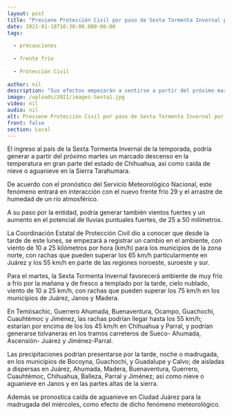 ```yaml
---
layout: post
title: "Previene Protección Civil por paso de Sexta Tormenta Invernal por la entidad"
date: 2021-01-18T16:30:00.000-06:00
tags:
  
  - precauciones
  
  - frente frío
  
  - Protección Civil
  
author: nil
description: "Sus efectos empezarán a sentirse a partir del próximo martes, con bajas temperaturas, vientos fuertes y posibilidad de nieve o aguanieve en las zonas altas de la Sierra Tarahumara"
image: /uploads/2021/images-Sexta1.jpg
video: nil
audio: nil
alt: Previene Protección Civil por paso de Sexta Tormenta Invernal por la entidad
front: false
section: Local
---
```


El ingreso al país de la Sexta Tormenta Invernal de la temporada, podría generar a partir del próximo martes un marcado descenso en la temperatura en gran parte del estado de Chihuahua, así como caída de nieve o aguanieve en la Sierra Tarahumara.

De acuerdo con el pronóstico del Servicio Meteorológico Nacional, este fenómeno entrará en interacción con el nuevo frente frío 29 y el arrastre de humedad de un río atmosférico.

A su paso por la entidad, podría generar también vientos fuertes y un aumento en el potencial de lluvias puntuales fuertes, de 25 a 50 milímetros.

La Coordinación Estatal de Protección Civil dio a conocer que desde la tarde de este lunes, se empezará a registrar un cambio en el ambiente, con viento de 10 a 25 kilómetros por hora (km/h) para los municipios de la zona norte, con rachas que pueden superar los 65 km/h particularmente en Juárez y los 55 km/h en parte de las regiones noroeste, suroeste y sur.

Para el martes, la Sexta Tormenta Invernal favorecerá ambiente de muy frío a frío por la mañana y de fresco a templado por la tarde, cielo nublado, viento de 10 a 25 km/h, con rachas que pueden superar los 75 km/h en los municipios de Juárez, Janos y Madera.

En Temósachic, Guerrero Ahumada, Buenaventura, Ocampo, Guachochi, Cuauhtémoc y Jiménez, las rachas podrían llegar hasta los 55 km/h; estarían por encima de los los 45 km/h en Chihuahua y Parral, y podrían generarse tolvaneras en los tramos carreteros de Sueco- Ahumada, Ascensión- Juárez y Jiménez-Parral.

Las precipitaciones podrían presentarse por la tarde, noche o madrugada, en los municipios de Bocoyna, Guachochi, y Guadalupe y Calvo; de aisladas a dispersas en Juárez, Ahumada, Madera, Buenaventura, Guerrero, Cuauhtémoc, Chihuahua, Balleza, Parral y Jiménez; así como nieve o aguanieve en Janos y en las partes altas de la sierra.

Además se pronostica caída de aguanieve en Ciudad Juárez para la madrugada del miércoles, como efecto de dicho fenómeno meteorológico.